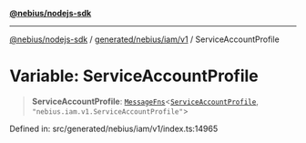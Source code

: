 [**@nebius/nodejs-sdk**](../../../../../README.md)

***

[@nebius/nodejs-sdk](../../../../../README.md) / [generated/nebius/iam/v1](../README.md) / ServiceAccountProfile

# Variable: ServiceAccountProfile

> **ServiceAccountProfile**: [`MessageFns`](../../../../../runtime/protos/core/interfaces/MessageFns.md)\<[`ServiceAccountProfile`](../interfaces/ServiceAccountProfile.md), `"nebius.iam.v1.ServiceAccountProfile"`\>

Defined in: src/generated/nebius/iam/v1/index.ts:14965
